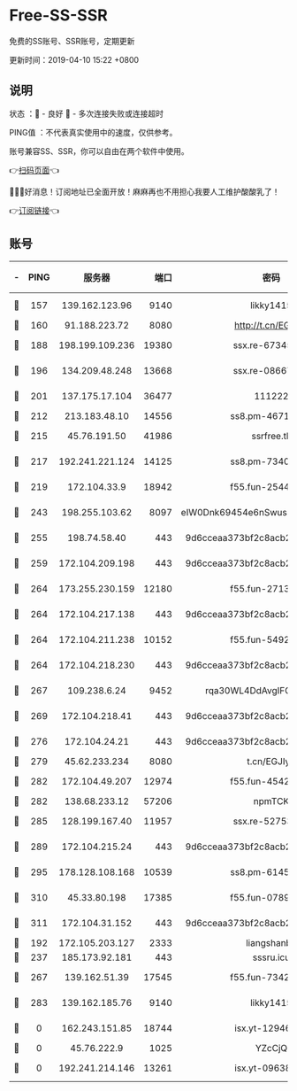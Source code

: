 # Free-SS-SSR

免费的SS账号、SSR账号，定期更新

更新时间：2019-04-10 15:22 +0800

## 说明

状态     ：🙂 - 良好 🙁 - 多次连接失败或连接超时

PING值   ：不代表真实使用中的速度，仅供参考。

账号兼容SS、SSR，你可以自由在两个软件中使用。

👉[扫码页面](https://liesauer.github.io/Free-SS-SSR/)👈

🎉🎉🎉好消息！订阅地址已全面开放！麻麻再也不用担心我要人工维护酸酸乳了！

👉[订阅链接](https://www.liesauer.net/yogurt/subscribe?ACCESS_TOKEN=DAYxR3mMaZAsaqUb)👈

## 账号

|-|PING|服务器|端口|密码|加密方式|区域|
|:----:|:----:|:-----:|-----:|:----:|:----:|:----:|
|🙂|157|139.162.123.96|9140|likky1415|aes-256-cfb|JP|
|🙂|160|91.188.223.72|8080|http://t.cn/EGJIyrl|rc4-md5|RU|
|🙂|188|198.199.109.236|19380|ssx.re-67345010|aes-256-cfb|US|
|🙂|196|134.209.48.248|13668|ssx.re-08667439|aes-256-cfb|US|
|🙂|201|137.175.17.104|36477|111222|aes-256-cfb|US|
|🙂|212|213.183.48.10|14556|ss8.pm-46715191|rc4-md5|RU|
|🙂|215|45.76.191.50|41986|ssrfree.tk|aes-256-cfb|SG|
|🙂|217|192.241.221.124|14125|ss8.pm-73400574|aes-256-cfb|US|
|🙂|219|172.104.33.9|18942|f55.fun-25441052|aes-256-cfb|SG|
|🙂|243|198.255.103.62|8097|eIW0Dnk69454e6nSwuspv9DmS201tQ0D|aes-256-cfb|US|
|🙂|255|198.74.58.40|443|9d6cceaa373bf2c8acb22e60b6a58be6|aes-256-cfb|US|
|🙂|259|172.104.209.198|443|9d6cceaa373bf2c8acb22e60b6a58be6|aes-256-cfb|US|
|🙂|264|173.255.230.159|12180|f55.fun-27131097|aes-256-cfb|US|
|🙂|264|172.104.217.138|443|9d6cceaa373bf2c8acb22e60b6a58be6|aes-256-cfb|US|
|🙂|264|172.104.211.238|10152|f55.fun-54923385|aes-256-cfb|US|
|🙂|264|172.104.218.230|443|9d6cceaa373bf2c8acb22e60b6a58be6|aes-256-cfb|US|
|🙂|267|109.238.6.24|9452|rqa30WL4DdAvgIFG6Fs3znzTa|aes-256-cfb|FR|
|🙂|269|172.104.218.41|443|9d6cceaa373bf2c8acb22e60b6a58be6|aes-256-cfb|US|
|🙂|276|172.104.24.21|443|9d6cceaa373bf2c8acb22e60b6a58be6|aes-256-cfb|US|
|🙂|279|45.62.233.234|8080|t.cn/EGJIyrl|rc4-md5|CA|
|🙂|282|172.104.49.207|12974|f55.fun-45425940|aes-256-cfb|SG|
|🙂|282|138.68.233.12|57206|npmTCK|rc4-md5|US|
|🙂|285|128.199.167.40|11957|ssx.re-52753780|aes-256-cfb|SG|
|🙂|289|172.104.215.24|443|9d6cceaa373bf2c8acb22e60b6a58be6|aes-256-cfb|US|
|🙂|295|178.128.108.168|10539|ss8.pm-61451239|aes-256-cfb|SG|
|🙂|310|45.33.80.198|17385|f55.fun-07896387|aes-256-cfb|US|
|🙂|311|172.104.31.152|443|9d6cceaa373bf2c8acb22e60b6a58be6|aes-256-cfb|US|
|🙂|192|172.105.203.127|2333|liangshanbo|chacha20|JP|
|🙂|237|185.173.92.181|443|sssru.icu|rc4-md5|RU|
|🙂|267|139.162.51.39|17545|f55.fun-73422177|aes-256-cfb|SG|
|🙂|283|139.162.185.76|9140|likky1415|aes-256-cfb|DE|
|🙁|0|162.243.151.85|18744|isx.yt-12946786|aes-256-cfb|US|
|🙁|0|45.76.222.9|1025|YZcCjQ|rc4-md5|JP|
|🙁|0|192.241.214.146|13261|isx.yt-09638274|aes-256-cfb|US|
